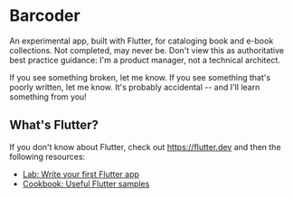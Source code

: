 # Barcoder

An experimental app, built with Flutter, for cataloging book and e-book
collections. Not completed, may never be. Don't view this as authoritative best
practice guidance: I'm a product manager, not a technical architect.

If you see something broken, let me know. If you see something that's poorly
written, let me know. It's probably accidental -- and I'll learn something from
you!

## What's Flutter?

If you don't know about Flutter, check out https://flutter.dev and then the
following resources:

- [Lab: Write your first Flutter app](https://flutter.dev/docs/get-started/codelab)
- [Cookbook: Useful Flutter samples](https://flutter.dev/docs/cookbook)
